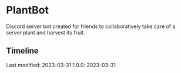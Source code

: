 # PlantBot
Discord server bot created for friends to collaboratively take care of a server plant and harvest its fruit.

## Timeline
Last modified: 2023-03-31
1.0.0: 2023-03-31